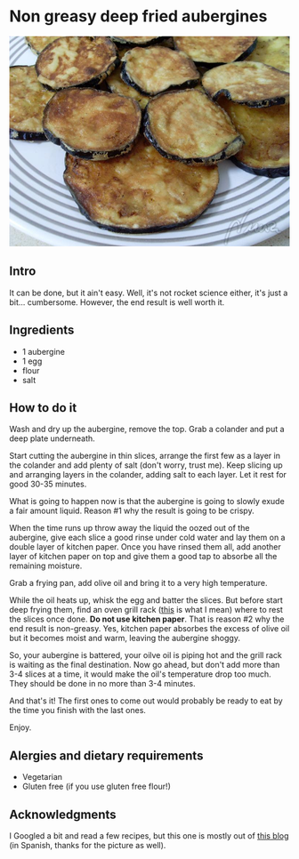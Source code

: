 # Non greasy deep fried aubergines

![Deep fried aubergines](./images/non-greasy-deep-fried-aubergines.jpg)

## Intro

It can be done, but it ain't easy. Well, it's not rocket science either, it's just a bit... cumbersome. However, the end result is well worth it.

## Ingredients

* 1 aubergine
* 1 egg
* flour
* salt

## How to do it

Wash and dry up the aubergine, remove the top. Grab a colander and put a deep plate underneath.

Start cutting the aubergine in thin slices, arrange the first few as a layer in the colander and add plenty of salt (don't worry, trust me). Keep slicing up and arranging layers in the colander, adding salt to each layer. Let it rest for good 30-35 minutes.

What is going to happen now is that the aubergine is going to slowly exude a fair amount liquid. Reason #1 why the result is going to be crispy.

When the time runs up throw away the liquid the oozed out of the aubergine, give each slice a good rinse under cold water and lay them on a double layer of kitchen paper. Once you have rinsed them all, add another layer of kitchen paper on top and give them a good tap to absorbe all the remaining moisture.

Grab a frying pan, add olive oil and bring it to a very high temperature.

While the oil heats up, whisk the egg and batter the slices. But before start deep frying them, find an oven grill rack ([this](https://www.google.co.uk/search?q=oven+grill+rack&safe=off&client=firefox-a&hs=WwG&rls=org.mozilla:en-US:official&source=lnms&tbm=isch&sa=X&ei=rbWbUraHBsq10wX2Ow&ved=0CAkQ_AUoAQ&biw=1177&bih=882) is what I mean) where to rest the slices once done. **Do not use kitchen paper**. That is reason #2 why the end result is non-greasy. Yes, kitchen paper absorbes the excess of olive oil but it becomes moist and warm, leaving the aubergine shoggy.

So, your aubergine is battered, your oilve oil is piping hot and the grill rack is waiting as the final destination. Now go ahead, but don't add more than 3-4 slices at a time, it would make the oil's temperature drop too much. They should be done in no more than 3-4 minutes.

And that's it! The first ones to come out would probably be ready to eat by the time you finish with the last ones.

Enjoy.

## Alergies and dietary requirements

* Vegetarian
* Gluten free (if you use gluten free flour!)

## Acknowledgments

I Googled a bit and read a few recipes, but this one is mostly out of [this blog](http://azulpurpuranuria.blogspot.co.uk/2008/09/berenjenas-fritas-crujientes.html) (in Spanish, thanks for the picture as well).
